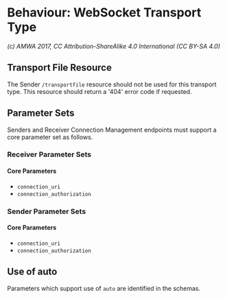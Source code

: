 # Behaviour: WebSocket Transport Type

_(c) AMWA 2017, CC Attribution-ShareAlike 4.0 International (CC BY-SA 4.0)_

## Transport File Resource

The Sender `/transportfile` resource should not be used for this transport type. This resource should return a '404' error code if requested.

## Parameter Sets
Senders and Receiver Connection Management endpoints must support a core parameter set as follows.

### Receiver Parameter Sets

#### Core Parameters
*   `connection_uri`
*   `connection_authorization`

### Sender Parameter Sets

#### Core Parameters
*   `connection_uri`
*   `connection_authorization`

## Use of auto
Parameters which support use of `auto` are identified in the schemas.
